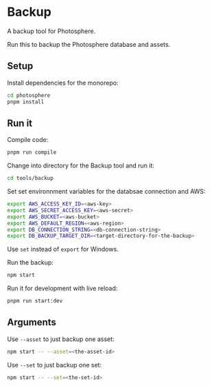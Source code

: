 # Backup

A backup tool for Photosphere.

Run this to backup the Photosphere database and assets.

## Setup

Install dependencies for the monorepo:

```bash
cd photosphere
pnpm install
```

## Run it

Compile code:

```bash
pnpm run compile
```

Change into directory for the Backup tool and run it:

```bash
cd tools/backup
```

Set set environnment variables for the databsae connection and AWS:

```bash
export AWS_ACCESS_KEY_ID=<aws-key>
export AWS_SECRET_ACCESS_KEY=<aws-secret>
export AWS_BUCKET=<aws-bucket>
export AWS_DEFAULT_REGION=<aws-region>
export DB_CONNECTION_STRING=<db-connection-string>
export DB_BACKUP_TARGET_DIR=<target-directory-for-the-backup>
```

Use `set` instead of `export` for Windows.

Run the backup:

```bash
npm start
```

Run it for development with live reload:

```bash
pnpm run start:dev
```

## Arguments

Use `--asset` to just backup one asset:

```bash
npm start -- --asset=<the-asset-id>
```

Use `--set` to just backup one set:

```bash
npm start -- --set=<the-set-id>
```

